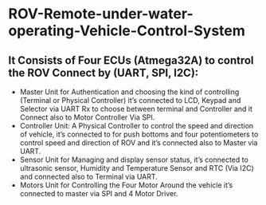 # ROV-Remote-under-water-operating-Vehicle-Control-System

## It Consists of Four ECUs (Atmega32A) to control the ROV Connect by (UART, SPI, I2C):
- Master Unit for Authentication and choosing the kind of controlling (Terminal or Physical Controller) 
  it’s connected to LCD, Keypad and Selector via UART Rx to choose between terminal and Controller
   and it Connect also to Motor Controller Via SPI.
- Controller Unit: A Physical Controller to control the speed and direction of vehicle, 
  it’s connected to for push bottoms and four potentiometers to control speed and direction of ROV 
  and it’s connected also to Master via UART.
- Sensor Unit for Managing and display sensor status, 
  it’s connected to ultrasonic sensor, Humidity and Temperature Sensor 
  and RTC (Via I2C) and connected also to Terminal via UART. 
- Motors Unit for Controlling the Four Motor Around the vehicle
  it’s connected to master via SPI and 4 Motor Driver.
